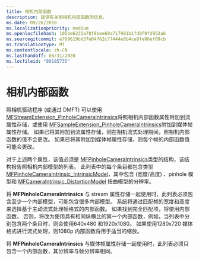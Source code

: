 ```yaml
---
title: 相机内部函数
description: 提供有关照相机内部函数的信息。
ms.date: 09/26/2018
ms.localizationpriority: medium
ms.openlocfilehash: 105be6235a78f8bee69a717981b1fd0f9fd952a6
ms.sourcegitcommit: e769619bd37e04762c77444e8b4ce9fe86ef09cb
ms.translationtype: MT
ms.contentlocale: zh-CN
ms.lasthandoff: 08/31/2020
ms.locfileid: "89185735"
---
```

# <a name="camera-intrinsics"></a>相机内部函数

照相机驱动程序 (或通过 DMFT) 可以使用 [MFStreamExtension_PinholeCameraIntrinsics](/windows/desktop/medfound/mfstreamextension-pinholecameraintrinsics)将照相机内部函数属性附加到流属性存储，或使用 [MFSampleExtension_PinholeCameraIntrinsics](/windows/desktop/medfound/mfsampleextension-pinholecameraintrinsics)附加到媒体帧属性存储。 如果已将其附加到流属性存储，则在相机流式处理期间，照相机内部函数的值不会更改。 如果已将其附加到媒体帧属性存储，则每个帧的内部函数值可能会更改。 

对于上述两个属性，该值必须是 [MFPinholeCameraIntrinsics](/windows/win32/api/mfapi/ns-mfapi-_mfpinholecameraintrinsics)类型的结构，该结构报告照相机内部模型的列表。 此列表中的每个条目都包含类型 [MFPinholeCameraIntrinsic_IntrinsicModel](/windows/win32/api/mfapi/ns-mfapi-mfpinholecameraintrinsic_intrinsicmodel)，其中包含 (宽度/高度) 、pinhole 模型和 [MFCameraIntrinsic_DistortionModel](/windows/win32/api/mfapi/ns-mfapi-_mfcameraintrinsic_distortionmodel) 扭曲模型的分辨率。 

将 **MFPinholeCameraIntrinsics** 与 stream 属性存储一起使用时，此列表必须包含至少一个内部模型，可能包含很多内部模型。 系统将通过匹配帧的宽度和高度来选择基于主动流式处理帧格式的内部函数。 如果找到完全匹配项，将使用内部函数。 否则，将改为使用具有相同纵横比的第一个内部函数，例如，当列表中分别包含两个条目时，则会使用640x480 和1920x1080。 如果使用1280x720 媒体格式进行流式处理，则1080p 内部函数将用于适当的缩放。 

将 **MFPinholeCameraIntrinsics** 与媒体帧属性存储一起使用时，此列表必须只包含一个内部函数，其分辨率与帧分辨率相同。